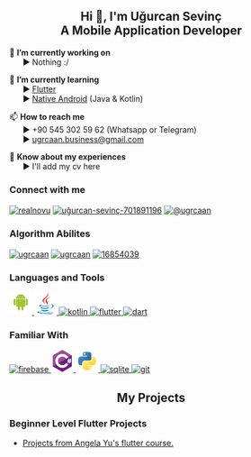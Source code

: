 <h2 align="center">Hi 👋, I'm Uğurcan Sevinç </br> A Mobile Application Developer </h2>

🔭 **I’m currently working on**<br/>
   &nbsp;&nbsp;&nbsp;&nbsp;&nbsp;&nbsp;► Nothing :/ <br/>

🌱 **I’m currently learning**<br/>
   &nbsp;&nbsp;&nbsp;&nbsp;&nbsp;&nbsp;► <a href="https://flutter.dev/">Flutter</a><br/>
   &nbsp;&nbsp;&nbsp;&nbsp;&nbsp;&nbsp;► <a href="https://developer.android.com/studio">Native Android</a> (Java & Kotlin)<br/>

📫 **How to reach me**<br/>
   &nbsp;&nbsp;&nbsp;&nbsp;&nbsp;&nbsp;► +90 545 302 59 62 (Whatsapp or Telegram)<br/>
   &nbsp;&nbsp;&nbsp;&nbsp;&nbsp;&nbsp;► ugrcaan.business@gmail.com

📄 **Know about my experiences**<br/>
   &nbsp;&nbsp;&nbsp;&nbsp;&nbsp;&nbsp;► I'll add my cv here

<h3 align="left">Connect with me</h3>
<p align="left">
<a href="https://twitter.com/realnovu" target="blank"><img align="center" src="https://raw.githubusercontent.com/rahuldkjain/github-profile-readme-generator/master/src/images/icons/Social/twitter.svg" alt="realnovu" height="30" width="40" /></a>
<a href="https://linkedin.com/in/uğurcan-sevinç-701891196" target="blank"><img align="center" src="https://raw.githubusercontent.com/rahuldkjain/github-profile-readme-generator/master/src/images/icons/Social/linked-in-alt.svg" alt="uğurcan-sevinç-701891196" height="30" width="40" /></a>
<a href="https://medium.com/@ugrcaan" target="blank"><img align="center" src="https://raw.githubusercontent.com/rahuldkjain/github-profile-readme-generator/master/src/images/icons/Social/medium.svg" alt="@ugrcaan" height="30" width="40" /></a> </p>

<h3 align="left">Algorithm Abilites</h3>
<a href="https://www.hackerrank.com/ugrcaan" target="blank"><img align="center" src="https://raw.githubusercontent.com/rahuldkjain/github-profile-readme-generator/master/src/images/icons/Social/hackerrank.svg" alt="ugrcaan" height="30" width="40" /></a>
<a href="https://www.leetcode.com/ugrcaan" target="blank"><img align="center" src="https://raw.githubusercontent.com/rahuldkjain/github-profile-readme-generator/master/src/images/icons/Social/leet-code.svg" alt="ugrcaan" height="30" width="40" /></a>
<a href="https://stackoverflow.com/users/16854039" target="blank"><img align="center" src="https://raw.githubusercontent.com/rahuldkjain/github-profile-readme-generator/master/src/images/icons/Social/stack-overflow.svg" alt="16854039" height="30" width="40" /></a>


<h3 align="left">Languages and Tools</h3>
<p align="left"> <a href="https://developer.android.com" target="_blank"> <img src="https://raw.githubusercontent.com/devicons/devicon/master/icons/android/android-original-wordmark.svg" alt="android" width="40" height="40"/> </a> <a href="https://www.java.com" target="_blank"> <img src="https://raw.githubusercontent.com/devicons/devicon/master/icons/java/java-original.svg" alt="java" width="40" height="40"/> </a> <a href="https://kotlinlang.org" target="_blank"> <img src="https://www.vectorlogo.zone/logos/kotlinlang/kotlinlang-icon.svg" alt="kotlin" width="40" height="40"/> </a> <a href="https://flutter.dev" target="_blank"> <img src="https://www.vectorlogo.zone/logos/flutterio/flutterio-icon.svg" alt="flutter" width="40" height="40"/> </a> <a href="https://dart.dev" target="_blank"> <img src="https://www.vectorlogo.zone/logos/dartlang/dartlang-icon.svg" alt="dart" width="40" height="40"/> </a> </p>

<h3 align="left">Familiar With</h3>
<p align="left"> <a href="https://firebase.google.com/" target="_blank"> <img src="https://www.vectorlogo.zone/logos/firebase/firebase-icon.svg" alt="firebase" width="40" height="40"/> </a> <a href="https://www.w3schools.com/cs/" target="_blank"> <img src="https://raw.githubusercontent.com/devicons/devicon/master/icons/csharp/csharp-original.svg" alt="csharp" width="40" height="40"/> </a> <a href="https://www.python.org" target="_blank"> <img src="https://raw.githubusercontent.com/devicons/devicon/master/icons/python/python-original.svg" alt="python" width="40" height="40"/> </a> <a href="https://www.sqlite.org/" target="_blank"> <img src="https://www.vectorlogo.zone/logos/sqlite/sqlite-icon.svg" alt="sqlite" width="40" height="40"/> </a> <a href="https://git-scm.com/" target="_blank"> <img src="https://www.vectorlogo.zone/logos/git-scm/git-scm-icon.svg" alt="git" width="40" height="40"/> </a> </p>

<h2 align="center"> My Projects </h2>
<h3> Beginner Level Flutter Projects </h3>
<ul>
  <li><a href="https://github.com/ugurcan-sevinc/ugurcan-sevinc/blob/main/beginner-level-flutter-projects.md"> Projects from Angela Yu's flutter course. </a> </li>
</ul>

<!-- <p><img align="left" src="https://github-readme-stats.vercel.app/api/top-langs?username=ugurcan-sevinc&show_icons=true&locale=en&layout=compact" alt="ugurcan-sevinc" /></p> -->
